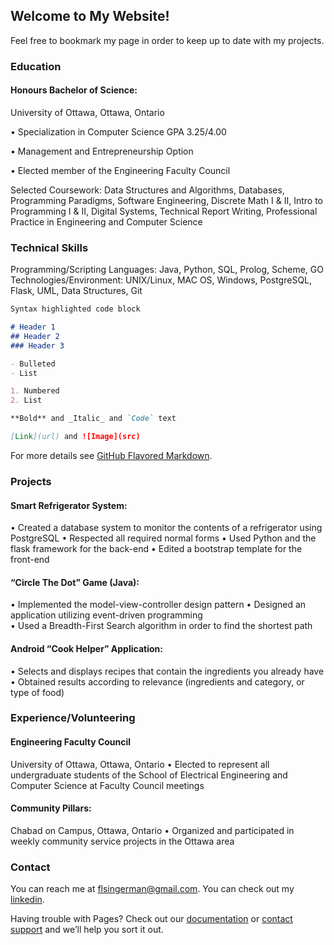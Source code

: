 ## Welcome to My Website!

Feel free to bookmark my page in order to keep up to date with my projects. 

### Education

#### Honours Bachelor of Science:	      			                       	           
University of Ottawa, Ottawa, Ontario

•	Specialization in Computer Science		GPA 3.25/4.00

•	Management and Entrepreneurship Option

•	Elected member of the Engineering Faculty Council

Selected Coursework: Data Structures and Algorithms, Databases, Programming Paradigms, Software Engineering, Discrete Math I & II, Intro to Programming I & II, Digital Systems, Technical Report Writing, Professional Practice in Engineering and Computer Science 

### Technical Skills

Programming/Scripting Languages: Java, Python, SQL, Prolog, Scheme, GO
Technologies/Environment: UNIX/Linux, MAC OS, Windows, PostgreSQL, Flask, UML, Data Structures, Git


```markdown
Syntax highlighted code block

# Header 1
## Header 2
### Header 3

- Bulleted
- List

1. Numbered
2. List

**Bold** and _Italic_ and `Code` text

[Link](url) and ![Image](src)
```

For more details see [GitHub Flavored Markdown](https://guides.github.com/features/mastering-markdown/).

### Projects

#### Smart Refrigerator System:
•	Created a database system to monitor the contents of a refrigerator using PostgreSQL
•	Respected all required normal forms
•	Used Python and the flask framework for the back-end
•	Edited a bootstrap template for the front-end 

#### “Circle The Dot” Game (Java):
•	Implemented the model-view-controller design pattern
•	Designed an application utilizing event-driven programming  
•	Used a Breadth-First Search algorithm in order to find the shortest path

#### Android “Cook Helper” Application:
•	Selects and displays recipes that contain the ingredients you already have
•	Obtained results according to relevance (ingredients and category, or type of food)


### Experience/Volunteering

#### Engineering Faculty Council					           
University of Ottawa, Ottawa, Ontario
•	Elected to represent all undergraduate students of the School of Electrical Engineering and Computer Science at Faculty Council meetings

#### Community Pillars:							   
Chabad on Campus, Ottawa, Ontario
•	Organized and participated in weekly community service projects in the Ottawa area


### Contact

You can reach me at flsingerman@gmail.com. 
You can check out my [linkedin](https://www.linkedin.com/in/felix-singerman/). 

Having trouble with Pages? Check out our [documentation](https://help.github.com/categories/github-pages-basics/) or [contact support](https://github.com/contact) and we’ll help you sort it out.
